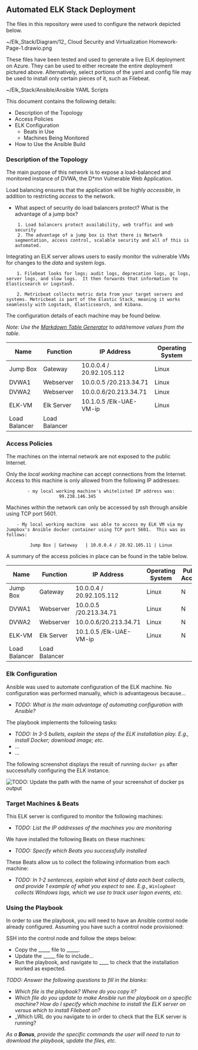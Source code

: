 ## Automated ELK Stack Deployment

The files in this repository were used to configure the network depicted below.

~/Elk_Stack/Diagram/12_ Cloud Security and Virtualization Homework-Page-1.drawio.png


These files have been tested and used to generate a live ELK deployment on Azure. They can be used to either recreate the entire deployment pictured above. Alternatively, select portions of the yaml and config file may be used to install only certain pieces of it, such as Filebeat.

~/Elk_Stack/Ansible/Ansible YAML Scripts


This document contains the following details:
- Description of the Topology
- Access Policies
- ELK Configuration
  - Beats in Use
  - Machines Being Monitored
- How to Use the Ansible Build


### Description of the Topology

The main purpose of this network is to expose a load-balanced and monitored instance of DVWA, the D*mn Vulnerable Web Application.

Load balancing ensures that the application will be highly _accessible_, in addition to restricting _access_ to the network.

-  What aspect of security do load balancers protect? What is the advantage of a jump box?

		1. Load balancers protect availability, web traffic and web security 
		2. The advantage of a jump box is that there is Network segmentation, access control, scalable security and all of this is automated.


Integrating an ELK server allows users to easily monitor the vulnerable VMs for changes to the _data_ and system _logs_.

		1. Filebeat looks for logs; audit logs, deprecation logs, gc logs, server logs, and slow logs.  It then forwards that information to Elasticsearch or Logstash. 
			
		2. Metricbeat collects metric data from your target servers and systems. Metricbeat is part of the Elastic Stack, meaning it works seamlessly with Logstash, Elasticsearch, and Kibana. 


The configuration details of each machine may be found below.

_Note: Use the [Markdown Table Generator](http://www.tablesgenerator.com/markdown_tables) to add/remove values from the table_.

| Name     			| Function  | IP Address		 | Operating System |
|------------------------------	|---------- |-------------------------	 |------------------|
| Jump Box 			| Gateway   | 10.0.0.4 / 20.92.105.112	 | Linux            |
| DVWA1    			| Webserver | 10.0.0.5 /20.213.34.71     | Linux            |
| DVWA2    			| Webserver | 10.0.0.6/20.213.34.71  	 | Linux            |
| ELK-VM  			| Elk Server| 10.1.0.5 /Elk-UAE-VM-ip 	 | Linux            |
| Load Balancer | Load Balancer |	    |


### Access Policies

The machines on the internal network are not exposed to the public Internet. 

Only the _local working_ machine can accept connections from the Internet. Access to this machine is only allowed from the following IP addresses:

			- my local working machine's whitelisted IP address was: 
						99.238.146.345

Machines within the network can only be accessed by ssh through ansible using TCP port 5601.

		- My local working machine  was able to access my ELK VM via my Jumpbox's Ansible docker container using TCP port 5601.  This was as follows:
	
			 Jump Box | Gateway   | 10.0.0.4 / 20.92.105.11 | Linux 

A summary of the access policies in place can be found in the table below.



| Name     			| Function  | IP Address		 | Operating System | Publically Accessible| Allowed IP Addresses|
|------------------------------	|---------- |-------------------------	 |------------------|------------------ |------------------|
| Jump Box 			| Gateway   | 10.0.0.4 / 20.92.105.112	 | Linux            |N 	                |
| DVWA1    			| Webserver | 10.0.0.5 /20.213.34.71     | Linux            |N 	                |
| DVWA2    			| Webserver | 10.0.0.6/20.213.34.71  	 | Linux            |N 	                |
| ELK-VM  			| Elk Server| 10.1.0.5 /Elk-UAE-VM-ip 	 | Linux            |N                  |
| Load Balancer | Load Balancer |	    |

### Elk Configuration

Ansible was used to automate configuration of the ELK machine. No configuration was performed manually, which is advantageous because...
- _TODO: What is the main advantage of automating configuration with Ansible?_

The playbook implements the following tasks:
- _TODO: In 3-5 bullets, explain the steps of the ELK installation play. E.g., install Docker; download image; etc._
- ...
- ...

The following screenshot displays the result of running `docker ps` after successfully configuring the ELK instance.

![TODO: Update the path with the name of your screenshot of docker ps output](Images/docker_ps_output.png)

### Target Machines & Beats
This ELK server is configured to monitor the following machines:
- _TODO: List the IP addresses of the machines you are monitoring_

We have installed the following Beats on these machines:
- _TODO: Specify which Beats you successfully installed_

These Beats allow us to collect the following information from each machine:
- _TODO: In 1-2 sentences, explain what kind of data each beat collects, and provide 1 example of what you expect to see. E.g., `Winlogbeat` collects Windows logs, which we use to track user logon events, etc._

### Using the Playbook
In order to use the playbook, you will need to have an Ansible control node already configured. Assuming you have such a control node provisioned: 

SSH into the control node and follow the steps below:
- Copy the _____ file to _____.
- Update the _____ file to include...
- Run the playbook, and navigate to ____ to check that the installation worked as expected.

_TODO: Answer the following questions to fill in the blanks:_
- _Which file is the playbook? Where do you copy it?_
- _Which file do you update to make Ansible run the playbook on a specific machine? How do I specify which machine to install the ELK server on versus which to install Filebeat on?_
- _Which URL do you navigate to in order to check that the ELK server is running?

_As a **Bonus**, provide the specific commands the user will need to run to download the playbook, update the files, etc._

